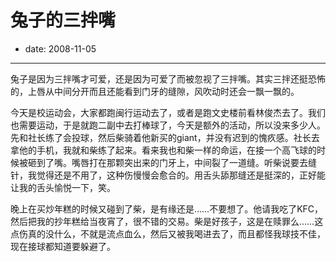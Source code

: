 # 兔子的三拌嘴

- date: 2008-11-05

--------------------------


兔子是因为三拌嘴才可爱，还是因为可爱了而被忽视了三拌嘴。其实三拌还挺恐怖的，上唇从中间分开而且还能看到门牙的缝隙，风吹动时还会一飘一飘的。

今天是校运动会，大家都跑闽行运动去了，或者是跑文史楼前看林俊杰去了。我们也需要运动，于是就跑二副中去打棒球了，今天是额外的活动，所以没来多少人。先和社长练了会投球，然后柴骑着他新买的giant，并没有迟到的愧疚感。社长去拿他的手机，我就和柴练了起来。看来我也和柴一样的命运，在接一个高飞球的时候被砸到了嘴。嘴唇打在那颗突出来的门牙上，中间裂了一道缝。听柴说要去缝针，我觉得还是不用了，这种伤慢慢会愈合的。用舌头舔那缝还是挺深的，正好能让我的舌头愉悦一下，笑。

晚上在买炒年糕的时候又碰到了柴，是有缘还是……不要想了。他请我吃了KFC，然后把我的抄年糕给当夜宵了，很不错的交易。柴是好孩子，这是在赎罪么……这点伤真的没什么，不就是流点血么，然后又被我喝进去了，而且都怪我球技不佳，现在接球都知道要躲避了。
